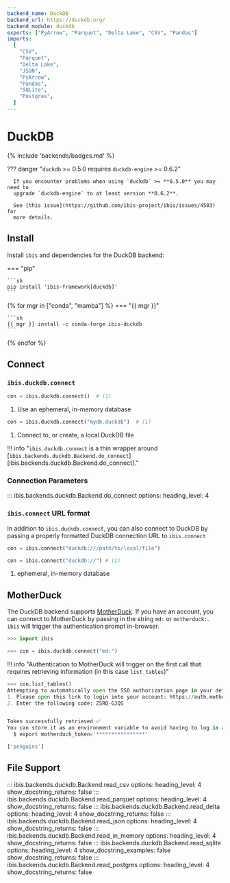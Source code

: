```yaml
---
backend_name: DuckDB
backend_url: https://duckdb.org/
backend_module: duckdb
exports: ["PyArrow", "Parquet", "Delta Lake", "CSV", "Pandas"]
imports:
  [
    "CSV",
    "Parquet",
    "Delta Lake",
    "JSON",
    "PyArrow",
    "Pandas",
    "SQLite",
    "Postgres",
  ]
---
```


# DuckDB

{% include 'backends/badges.md' %}

??? danger "`duckdb` >= 0.5.0 requires `duckdb-engine` >= 0.6.2"

      If you encounter problems when using `duckdb` >= **0.5.0** you may need to
      upgrade `duckdb-engine` to at least version **0.6.2**.

      See [this issue](https://github.com/ibis-project/ibis/issues/4503) for
      more details.

## Install

Install `ibis` and dependencies for the DuckDB backend:

=== "pip"

    ```sh
    pip install 'ibis-framework[duckdb]'
    ```

{% for mgr in ["conda", "mamba"] %}
=== "{{ mgr }}"

    ```sh
    {{ mgr }} install -c conda-forge ibis-duckdb
    ```

{% endfor %}

## Connect

### `ibis.duckdb.connect`

```python
con = ibis.duckdb.connect()  # (1)
```

1. Use an ephemeral, in-memory database

```python
con = ibis.duckdb.connect("mydb.duckdb")  # (1)
```

1. Connect to, or create, a local DuckDB file

<!-- prettier-ignore-start -->
!!! info "`ibis.duckdb.connect` is a thin wrapper around [`ibis.backends.duckdb.Backend.do_connect`][ibis.backends.duckdb.Backend.do_connect]."
<!-- prettier-ignore-end -->

### Connection Parameters

<!-- prettier-ignore-start -->
::: ibis.backends.duckdb.Backend.do_connect
    options:
      heading_level: 4
<!-- prettier-ignore-end -->

### `ibis.connect` URL format

In addition to `ibis.duckdb.connect`, you can also connect to DuckDB by
passing a properly formatted DuckDB connection URL to `ibis.connect`

```python
con = ibis.connect("duckdb:///path/to/local/file")
```

```python
con = ibis.connect("duckdb://") # (1)
```

1. ephemeral, in-memory database

## MotherDuck

The DuckDB backend supports [MotherDuck](https://motherduck.com). If you have an
account, you can connect to MotherDuck by passing in the string `md:` or
`motherduck:`. `ibis` will trigger the authentication prompt in-browser.

```python
>>> import ibis

>>> con = ibis.duckdb.connect("md:")
```

<!-- prettier-ignore-start -->
!!! info "Authentication to MotherDuck will trigger on the first call that requires retrieving information (in this case `list_tables`)"
<!-- prettier-ignore-end -->

```python
>>> con.list_tables()
Attempting to automatically open the SSO authorization page in your default browser.
1. Please open this link to login into your account: https://auth.motherduck.com/activate
2. Enter the following code: ZSRQ-GJQS


Token successfully retrieved ✅
You can store it as an environment variable to avoid having to log in again:
  $ export motherduck_token='****************'

['penguins']
```

## File Support

<!-- prettier-ignore-start -->
::: ibis.backends.duckdb.Backend.read_csv
    options:
      heading_level: 4
      show_docstring_returns: false
::: ibis.backends.duckdb.Backend.read_parquet
    options:
      heading_level: 4
      show_docstring_returns: false
::: ibis.backends.duckdb.Backend.read_delta
    options:
      heading_level: 4
      show_docstring_returns: false
::: ibis.backends.duckdb.Backend.read_json
    options:
      heading_level: 4
      show_docstring_returns: false
::: ibis.backends.duckdb.Backend.read_in_memory
    options:
      heading_level: 4
      show_docstring_returns: false
::: ibis.backends.duckdb.Backend.read_sqlite
    options:
      heading_level: 4
      show_docstring_examples: false
      show_docstring_returns: false
::: ibis.backends.duckdb.Backend.read_postgres
    options:
      heading_level: 4
      show_docstring_returns: false
<!-- prettier-ignore-end -->
